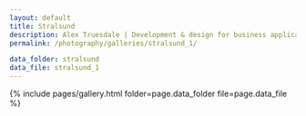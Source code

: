 ```yaml
---
layout: default
title: Stralsund
description: Alex Truesdale | Development & design for business applications.. and photos on occasion.
permalink: /photography/galleries/stralsund_1/

data_folder: stralsund
data_file: stralsund_1
---
```

{% include pages/gallery.html folder=page.data_folder file=page.data_file %}
